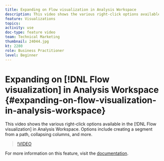 ```yaml
---
title: Expanding on Flow visualization in Analysis Workspace
description: This video shows the various right-click options available in the Flow visualization in Analysis Workspace. Options include creating a segment from a path, collapsing columns, and more.
feature: Visualizations
topics: 
activity: use
doc-type: feature video
team: Technical Marketing
thumbnail: 24044.jpg
kt: 2280
role: Business Practitioner
level: Beginner
---
```


# Expanding on [!DNL Flow visualization] in Analysis Workspace {#expanding-on-flow-visualization-in-analysis-workspace}

This video shows the various right-click options available in the [!DNL Flow visualization] in Analysis Workspace. Options include creating a segment from a path, collapsing columns, and more.

>[!VIDEO](https://video.tv.adobe.com/v/24044/?quality=12)

For more information on this feature, visit the [documentation](https://experienceleague.adobe.com/docs/analytics/analyze/analysis-workspace/visualizations/flow/flow.html?lang=en#analysis-workspace).
